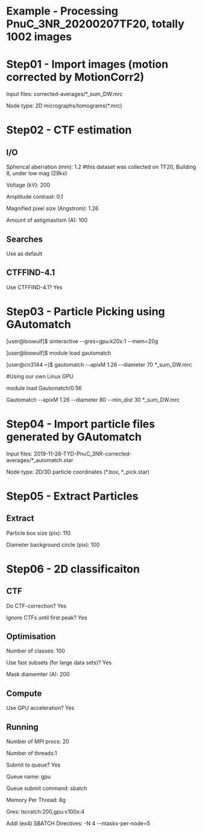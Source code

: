 # Example - Processing PnuC_3NR_20200207TF20, totally 1002 images

# Step01 - Import images (motion corrected by MotionCorr2)

Input files: corrected-averages/*_sum_DW.mrc

Node type: 2D micrographs/tomograms(*.mrc)

# Step02 - CTF estimation

## I/O

Spherical aberration (mm): 1.2 #this dataset was collected on TF20, Building 8, under low mag (29kx)

Voltage (kV): 200

Amplitude contrast: 0.1

Magnified pixel size (Angstrom): 1.26

Amount of astigmastism (A): 100

## Searches

Use as default

## CTFFIND-4.1

Use CTFFIND-4.1? Yes

# Step03 - Particle Picking using GAutomatch

[user@biowulf]$ sinteractive --gres=gpu:k20x:1 --mem=20g 

[user@biowulf]$ module load gautomatch

[user@cn3144 ~]$ gautomatch --apixM 1.26 --diameter 70 *_sum_DW.mrc 

#Using our own Linux GPU

module load Gautomatch/0.56

Gautomatch --apixM 1.26 --diameter 80 --min_dist 30 *_sum_DW.mrc

# Step04 - Import particle files generated by GAutomatch

Input files: 2019-11-28-TYD-PnuC_3NR-corrected-averages/*_automatch.star

Node type: 2D/3D particle coordinates (*.box, *_pick.star)


# Step05 - Extract Particles

## Extract

Particle box size (pix): 110

Diameter background circle (pix): 100

# Step06 - 2D classificaiton

## CTF

Do CTF-correction? Yes

Ignore CTFs until first peak? Yes

## Optimisation

Number of classes: 100

Use fast subsets (for large data sets)? Yes

Mask diamemter (A): 200

## Compute

Use GPU acceleration? Yes

## Running

Number of MPI procs: 20

Number of threads:1

Submit to queue? Yes

Queue name: gpu

Queue submit command: sbatch

Memory Per Thread: 8g

Gres: lscratch:200,gpu:v100x:4

Addl (ex4) SBATCH Directives: -N 4 --ntasks-per-node=5



